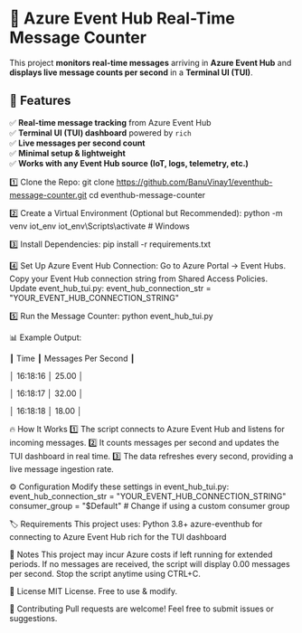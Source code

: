 # 🚀 Azure Event Hub Real-Time Message Counter

This project **monitors real-time messages** arriving in **Azure Event Hub** and **displays live message counts per second** in a **Terminal UI (TUI)**. 

## 📌 Features
✅ **Real-time message tracking** from Azure Event Hub  
✅ **Terminal UI (TUI) dashboard** powered by `rich`  
✅ **Live messages per second count**  
✅ **Minimal setup & lightweight**  
✅ **Works with any Event Hub source (IoT, logs, telemetry, etc.)**  

1️⃣ Clone the Repo:
git clone https://github.com/BanuVinay1/eventhub-message-counter.git
cd eventhub-message-counter

2️⃣ Create a Virtual Environment (Optional but Recommended):
python -m venv iot_env
iot_env\Scripts\activate     # Windows

3️⃣ Install Dependencies:
pip install -r requirements.txt

4️⃣ Set Up Azure Event Hub Connection:
Go to Azure Portal → Event Hubs.
Copy your Event Hub connection string from Shared Access Policies.
Update event_hub_tui.py: event_hub_connection_str = "YOUR_EVENT_HUB_CONNECTION_STRING"

5️⃣ Run the Message Counter:
python event_hub_tui.py

📊 Example Output:


┃   Time   ┃ Messages Per Second ┃

│ 16:18:16 │        25.00        │

│ 16:18:17 │        32.00        │

│ 16:18:18 │        18.00        │




🔥 How It Works
1️⃣ The script connects to Azure Event Hub and listens for incoming messages.
2️⃣ It counts messages per second and updates the TUI dashboard in real time.
3️⃣ The data refreshes every second, providing a live message ingestion rate.

⚙️ Configuration
Modify these settings in event_hub_tui.py:
event_hub_connection_str = "YOUR_EVENT_HUB_CONNECTION_STRING"
consumer_group = "$Default"  # Change if using a custom consumer group

🏷️ Requirements
This project uses:
Python 3.8+
azure-eventhub for connecting to Azure Event Hub
rich for the TUI dashboard


📌 Notes
This project may incur Azure costs if left running for extended periods.
If no messages are received, the script will display 0.00 messages per second.
Stop the script anytime using CTRL+C.

📜 License
MIT License. Free to use & modify.

🤝 Contributing
Pull requests are welcome! Feel free to submit issues or suggestions.


